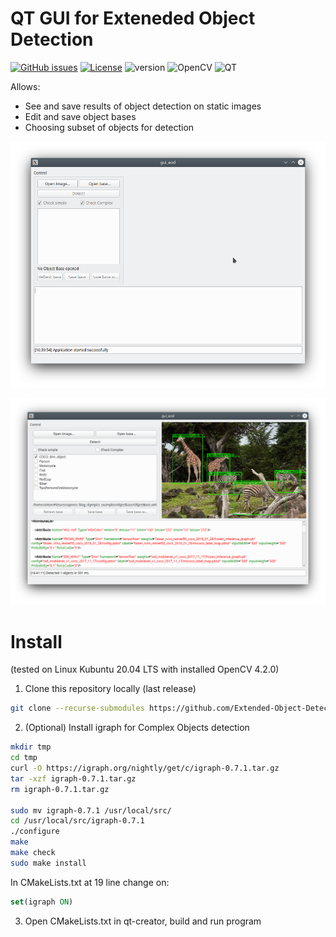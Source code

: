 # QT GUI for Exteneded Object Detection
[![GitHub issues](https://img.shields.io/github/issues/Extended-Object-Detection-ROS/qt_gui_eod.svg)](https://github.com/Extended-Object-Detection-ROS/qt_gui_eod/issues) [![License](https://img.shields.io/badge/License-BSD%203--Clause-blue.svg)](https://opensource.org/licenses/BSD-3-Clause) ![version](https://img.shields.io/badge/version-1.0.0-blue) ![OpenCV](https://img.shields.io/badge/opencv-4.2.0-blue) ![QT](https://img.shields.io/badge/QT-5.15.2-blue)

Allows:
 - See and save results of object detection on static images
 - Edit and save object bases
 - Choosing subset of objects for detection
 
![empty gui](doc/eod_gui_empty.png)

![filled gui](doc/eod_gui_filled.png)


# Install 
(tested on Linux Kubuntu 20.04 LTS with installed OpenCV 4.2.0)

1. Clone this repository locally (last release)
```bash
git clone --recurse-submodules https://github.com/Extended-Object-Detection-ROS/qt_gui_eod -b r1.0.0
```
2. (Optional) Install igraph for Complex Objects detection
```bash
mkdir tmp
cd tmp
curl -O https://igraph.org/nightly/get/c/igraph-0.7.1.tar.gz
tar -xzf igraph-0.7.1.tar.gz
rm igraph-0.7.1.tar.gz

sudo mv igraph-0.7.1 /usr/local/src/
cd /usr/local/src/igraph-0.7.1
./configure
make
make check
sudo make install
```
In CMakeLists.txt at 19 line change on:
```cmake
set(igraph ON)
```
3. Open CMakeLists.txt in qt-creator, build and run program

